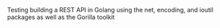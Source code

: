 Testing building a REST API in Golang using the net, encoding, and ioutil packages as well as the Gorilla toolkit